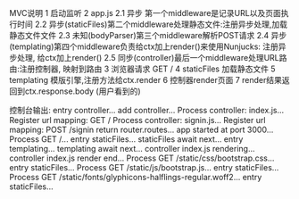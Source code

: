 MVC说明
1 启动监听
2 app.js
    2.1 异步 第一个middleware是记录URL以及页面执行时间
    2.2 异步(staticFiles)第二个middleware处理静态文件:注册异步处理,加载静态文件文件
    2.3 未知(bodyParser)第三个middleware解析POST请求
    2.4 异步(templating)第四个middleware负责给ctx加上render()来使用Nunjucks: 注册异步处理, 给ctx加上render()
    2.5 同步(controller)最后一个middleware处理URL路由:注册控制器, 映射到路由
3 浏览器请求 GET /
4 staticFiles 加载静态文件
5 templating 模版引擎,注册方法给ctx.render
6 控制器render页面
7 render结果返回到ctx.response.body (用户看到的)


控制台输出:
entry controller...
add controller...
Process controller: index.js...
Register url mapping: GET /
Process controller: signin.js...
Register url mapping: POST /signin
return router.routes...
app started at port 3000...
Process GET /...
entry staticFiles...
staticFiles await next...
entry templating...
templating await next...
controller index.js rendering...
controller index.js render end...
Process GET /static/css/bootstrap.css...
entry staticFiles...
Process GET /static/js/bootstrap.js...
entry staticFiles...
Process GET /static/fonts/glyphicons-halflings-regular.woff2...
entry staticFiles...